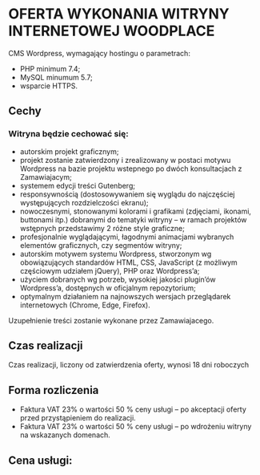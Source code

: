 # OFERTA WYKONANIA WITRYNY INTERNETOWEJ WOODPLACE

CMS Wordpress, wymagający hostingu o parametrach:
* PHP minimum 7.4;
* MySQL minumum 5.7;
* wsparcie HTTPS.

## Cechy

### Witryna będzie cechować się:
* autorskim projekt graficznym;
* projekt zostanie zatwierdzony i zrealizowany w postaci motywu Wordpress na bazie projektu wstepnego po dwóch konsultacjach z Zamawiajacym;
* systemem edycji treści Gutenberg;
* responsywnością (dostosowywaniem się wyglądu do najczęściej występujących rozdzielczości ekranu);
* nowoczesnymi, stonowanymi kolorami i grafikami (zdjęciami, ikonami, buttonami itp.) dobranymi do tematyki witryny – w ramach projektów wstępnych przedstawimy 2 różne style graficzne;
* profesjonalnie wyglądającymi, łagodnymi animacjami wybranych elementów graficznych, czy segmentów witryny;
* autorskim motywem systemu Wordpress, stworzonym wg obowiązujących standardów HTML, CSS, JavaScript (z możliwym częściowym udziałem jQuery), PHP oraz Wordpress’a;
* użyciem dobranych wg potrzeb, wysokiej jakości plugin’ów Wordpress’a, dostępnych w oficjalnym repozytorium;
* optymalnym działaniem na najnowszych wersjach przeglądarek internetowych (Chrome, Edge, Firefox).

Uzupełnienie treści zostanie wykonane przez Zamawiajacego.

## Czas realizacji

Czas realizacji, liczony od zatwierdzenia oferty, wynosi 18 dni roboczych

## Forma rozliczenia

* Faktura VAT 23% o wartości 50 % ceny usługi – po akceptacji oferty przed przystąpieniem do realizacji.
* Faktura VAT 23% o wartości 50 % ceny usługi – po wdrożeniu witryny na wskazanych domenach.

## Cena usługi:

### 
